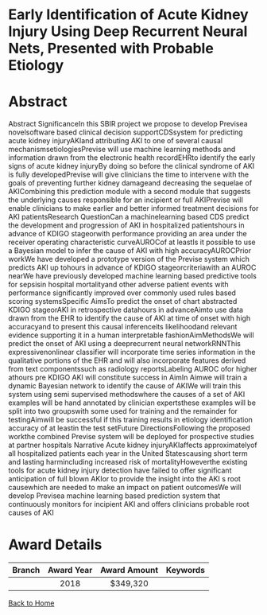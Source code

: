 
Early Identification of Acute Kidney Injury Using Deep Recurrent Neural Nets, Presented with Probable Etiology
==============================================================================================================

# Abstract


Abstract
SignificanceIn this SBIR project we propose to develop Previsea novelsoftware based clinical decision
supportCDSsystem for predicting acute kidney injuryAKIand attributing AKI to one of several causal
mechanismsetiologiesPrevise will use machine learning methods and information drawn from the electronic
health recordEHRto identify the early signs of acute kidney injuryBy doing so before the clinical syndrome
of AKI is fully developedPrevise will give clinicians the time to intervene with the goals of preventing further
kidney damageand decreasing the sequelae of AKICombining this prediction module with a second module
that suggests the underlying causes responsible for an incipient or full AKIPrevise will enable clinicians to
make earlier and better informed treatment decisions for AKI patientsResearch QuestionCan a machinelearning based CDS predict the development and progression of AKI in hospitalized patientshours in
advance of KDIGO stageorwith performance providing an area under the receiver operating
characteristic curveAUROCof at leastIs it possible to use a Bayesian model to infer the cause of AKI
with high accuracyAUROCPrior workWe have developed a prototype version of the Previse
system which predicts AKI up tohours in advance of KDIGO stageorcriteriawith an AUROC nearWe have previously developed machine learning based predictive tools for sepsisin hospital mortalityand other adverse patient events with performance significantly improved over commonly used rules based
scoring systemsSpecific AimsTo predict the onset of chart abstracted KDIGO stageorAKI in
retrospective datahours in advanceAimto use data drawn from the EHR to identify the cause of AKI
at time of onset with high accuracyand to present this causal inferenceits likelihoodand relevant evidence
supporting it in a human interpretable fashionAimMethodsWe will predict the onset of AKI using a
deeprecurrent neural networkRNNThis expressivenonlinear classifier will incorporate time series
information in the qualitative portions of the EHR and will also incorporate features derived from text
componentssuch as radiology reportsLabeling AUROC ofor higher athours pre KDIGO AKI will
constitute success in AimIn Aimwe will train a dynamic Bayesian network to identify the cause of AKIWe will train this system using semi supervised methodswhere the causes of a set of AKI examples will be
hand annotated by clinician expertsthese examples will be split into two groupswith some used for training
and the remainder for testingAimwill be successful if this training results in etiology identification accuracy
of at leastin the test setFuture DirectionsFollowing the proposed workthe combined Previse system
will be deployed for prospective studies at partner hospitals Narrative
Acute kidney injuryAKIaffects approximatelyof all hospitalized patients each year in the United Statescausing short term and lasting harmincluding increased risk of mortalityHoweverthe existing tools for acute
kidney injury detection have failed to offer significant anticipation of full blown AKIor to provide the insight into
the AKI s root causewhich are needed to make an impact on patient outcomesWe will develop Previsea
machine learning based prediction system that continuously monitors for incipient AKI and offers clinicians
probable root causes of AKI  

# Award Details

|Branch|Award Year|Award Amount|Keywords|
| :---: | :---: | :---: | :---: |
||2018|$349,320||
  
  


[Back to Home](https://github.com/chrischow/dod_sbir_awards/JH/#2367)